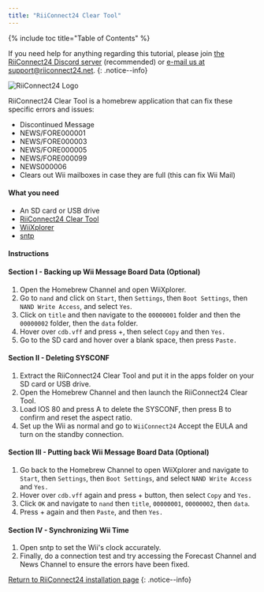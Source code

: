 ```yaml
---
title: "RiiConnect24 Clear Tool"
---
```


{% include toc title="Table of Contents" %}

If you need help for anything regarding this tutorial, please join [the RiiConnect24 Discord server](https://discord.gg/rc24) (recommended) or [e-mail us at support@riiconnect24.net](mailto:support@riiconnect24.net).
{: .notice--info}

![RiiConnect24 Logo](/images/WiiRC24Logo.jpg)

RiiConnect24 Clear Tool is a homebrew application that can fix these specific errors and issues:

- Discontinued Message
- NEWS/FORE000001
- NEWS/FORE000003
- NEWS/FORE000005
- NEWS/FORE000099
- NEWS000006
- Clears out Wii mailboxes in case they are full (this can fix Wii Mail)

#### What you need

- An SD card or USB drive
- [RiiConnect24 Clear Tool](https://oscwii.org/library/app/RC24-Clear-Tool)
- [WiiXplorer](https://oscwii.org/library/app/wiixplorer-ss)
- [sntp](https://hbb1.oscwii.org/hbb/sntp/sntp.zip)

#### Instructions

#### Section I - Backing up Wii Message Board Data (Optional)

1. Open the Homebrew Channel and open WiiXplorer.
2. Go to `nand` and click on `Start`, then `Settings`, then `Boot Settings`, then `NAND Write Access`, and select `Yes`.
3. Click on `title` and then navigate to the `00000001` folder and then the `00000002` folder, then the `data` folder.
4. Hover over `cdb.vff` and press +, then select `Copy` and then `Yes.`
5. Go to the SD card and hover over a blank space, then press `Paste.`

#### Section II - Deleting SYSCONF

1. Extract the RiiConnect24 Clear Tool and put it in the apps folder on your SD card or USB drive.
2. Open the Homebrew Channel and then launch the RiiConnect24 Clear Tool.
3. Load IOS 80 and press A to delete the SYSCONF, then press B to confirm and reset the aspect ratio.
4. Set up the Wii as normal and go to `WiiConnect24` Accept the EULA and turn on the standby connection.

#### Section III - Putting back Wii Message Board Data (Optional)

1. Go back to the Homebrew Channel to open WiiXplorer and navigate to `Start`, then `Settings`, then `Boot Settings`, and select `NAND Write Access` and `Yes.`
2. Hover over `cdb.vff` again and press + button, then select `Copy` and `Yes.`
3. Click `OK` and navigate to `nand` then `title`, `00000001`, `00000002`, then `data`.
4. Press + again and then `Paste`, and then `Yes.`

#### Section IV - Synchronizing Wii Time

1. Open sntp to set the Wii's clock accurately.
2. Finally, do a connection test and try accessing the Forecast Channel and News Channel to ensure the errors have been fixed.

[Return to RiiConnect24 installation page](riiconnect24)
{: .notice--info}
